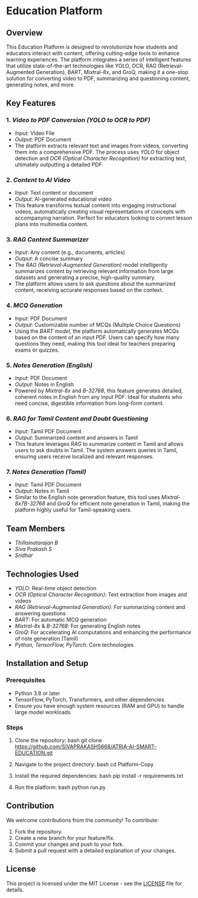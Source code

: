 # Education Platform

## Overview
This Education Platform is designed to revolutionize how students and educators interact with content, offering cutting-edge tools to enhance learning experiences. The platform integrates a series of intelligent features that utilize state-of-the-art technologies like YOLO, OCR, RAG (Retrieval-Augmented Generation), BART, Mixtral-8x, and GroQ, making it a one-stop solution for converting video to PDF, summarizing and questioning content, generating notes, and more.

## Key Features

### 1. *Video to PDF Conversion (YOLO to OCR to PDF)*
   - *Input*: Video File
   - *Output*: PDF Document
   - The platform extracts relevant text and images from videos, converting them into a comprehensive PDF. The process uses *YOLO* for object detection and *OCR (Optical Character Recognition)* for extracting text, ultimately outputting a detailed PDF.
### 2. *Content to AI Video*
   - *Input*: Text content or document
   - *Output*: AI-generated educational video
   - This feature transforms textual content into engaging instructional videos, automatically creating visual representations of concepts with accompanying narration. Perfect for educators looking to convert lesson plans into multimedia content.

### 3. *RAG Content Summarizer*
   - *Input*: Any content (e.g., documents, articles)
   - *Output*: A concise summary
   - The *RAG (Retrieval-Augmented Generation)* model intelligently summarizes content by retrieving relevant information from large datasets and generating a precise, high-quality summary.
   - The platform allows users to ask *questions* about the summarized content, receiving accurate responses based on the context.

### 4. *MCQ Generation*
   - *Input*: PDF Document
   - *Output*: Customizable number of MCQs (Multiple Choice Questions)
   - Using the *BART model*, the platform automatically generates MCQs based on the content of an input PDF. Users can specify how many questions they need, making this tool ideal for teachers preparing exams or quizzes.

### 5. *Notes Generation (English)*
   - *Input*: PDF Document
   - *Output*: Notes in English
   - Powered by *Mixtral-8x* and *B-32768*, this feature generates detailed, coherent notes in English from any input PDF. Ideal for students who need concise, digestible information from long-form content.

### 6. *RAG for Tamil Content and Doubt Questioning*
   - *Input*: Tamil PDF Document
   - *Output*: Summarized content and answers in Tamil
   - This feature leverages *RAG* to summarize content in Tamil and allows users to ask doubts in Tamil. The system answers queries in Tamil, ensuring users receive localized and relevant responses.

### 7. *Notes Generation (Tamil)*
   - *Input*: Tamil PDF Document
   - *Output*: Notes in Tamil
   - Similar to the English note generation feature, this tool uses *Mixtral-8x7B-32768* and *GroQ* for efficient note generation in Tamil, making the platform highly useful for Tamil-speaking users.

###
## Team Members

- *Thillainatarajan B*
- *Siva Prakash S*
- *Sridhar*

## Technologies Used
- *YOLO*: Real-time object detection
- *OCR (Optical Character Recognition)*: Text extraction from images and videos
- *RAG (Retrieval-Augmented Generation)*: For summarizing content and answering questions
- *BART*: For automatic MCQ generation
- *Mixtral-8x* & *B-32768*: For generating English notes
- *GroQ*: For accelerating AI computations and enhancing the performance of note generation (Tamil)
- *Python, TensorFlow, PyTorch*: Core technologies

## Installation and Setup

### Prerequisites
- Python 3.8 or later
- TensorFlow, PyTorch, Transformers, and other dependencies
- Ensure you have enough system resources (RAM and GPU) to handle large model workloads

### Steps
1. Clone the repository:
   bash
  git clone https://github.com/SIVAPRAKASH5668/ATRIA-AI-SMART-EDUCATION.git
   
2. Navigate to the project directory:
   bash
   cd Platform-Copy
   
3. Install the required dependencies:
   bash
   pip install -r requirements.txt
   
4. Run the platform:
   bash
   python run.py
   

## Contribution

We welcome contributions from the community! To contribute:

1. Fork the repository.
2. Create a new branch for your feature/fix.
3. Commit your changes and push to your fork.
4. Submit a pull request with a detailed explanation of your changes.

## License

This project is licensed under the MIT License - see the [LICENSE](LICENSE) file for details.
